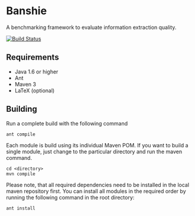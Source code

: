 Banshie
=======

A benchmarking framework to evaluate information extraction quality.

[![Build Status](https://travis-ci.org/whiskeysierra/banshie.png?branch=master)](http://travis-ci.org/whiskeysierra/banshie)

## Requirements
 - Java 1.6 or higher
 - Ant
 - Maven 3
 - LaTeX (optional)

## Building

Run a complete build with the following command

    ant compile
    
Each module is build using its individual Maven POM. If you want to build a single module, just change to the particular directory and run the maven command.

    cd <directory>
    mvn compile
    
Please note, that all required dependencies need to be installed in the local maven repository first. You can install all modules in the required order by running the following command in the root directory:

    ant install
